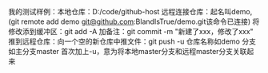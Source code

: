 我的测试样例：本地仓库：D:/code/github-host
远程连接仓库：起名叫demo, (git remote add demo git@github.com:BlandIsTrue/demo.git该命令已连接)
将修改添到缓冲区：git add -A
加备注：git commit -m "新建了xxx，修改了xxx"
推到远程仓库：向一个空的新仓库中推文件：git push -u 仓库名称如demo 分支如主分支master
首次加上-u，意为将本地master分支和远程master分支关联起来